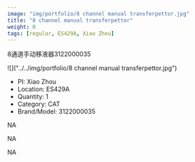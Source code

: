 ```yaml
---
image: "img/portfolio/8 channel manual transferpettor.jpg"
title: "8 channel manual transferpettor"
weight: 0
tags: [regular, ES429A, Xiao Zhou]
---
```


8通道手动移液器3122000035

<!--more-->

![]("../../img/portfolio/8 channel manual transferpettor.jpg")

- PI: Xiao Zhou
- Location: ES429A
- Quantity: 1
- Category: CAT
- Brand/Model: 3122000035

NA

NA

NA
